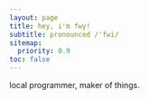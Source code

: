 ```yaml
---
layout: page
title: hey, i'm fwy!
subtitle: pronounced /'fwi/
sitemap:
  priority: 0.9
toc: false
---
```


<div id="describe-text">
	<p>local programmer, maker of things.</p>
</div>

